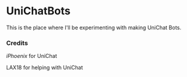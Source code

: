# UniChatBots
This is the place where I'll be experimenting with making UniChat Bots. 

### Credits
_iPhoenix_ for UniChat

LAX18 for helping with UniChat
